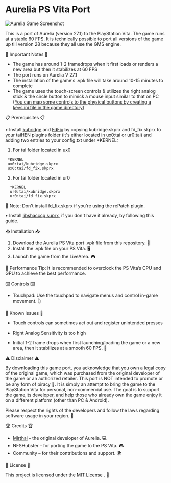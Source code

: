 # Aurelia PS Vita Port

![Aurelia Game Screenshot](https://cdn.discordapp.com/attachments/1300402299356844053/1358403080223199272/header.jpg?ex=67f3b6f4&is=67f26574&hm=d01357659e73c0dbcc05254cf35840b6b5b085f39cfe0d99000affb36b1f76ad&)


This is a port of Aurelia (version 27.1) to the PlayStation Vita. The game runs at a stable 60 FPS. It is technically possible to port all versions of the game up till version 28 because they all use the GMS engine.

📝 Important Notes 📝

- The game has around 1-2 framedrops when it first loads or renders a new area but then it stabilizes at 60 FPS
- The port runs on Aurelia V 27.1
- The installation of the game's .vpk file will take around 10-15 minutes to complete
- The game uses the touch-screen controls & utilizes the right analog stick & the circle button to mimick a mouse input similar to that on PC ([You can map some controls to the physical buttons by creating a keys.ini file in the game directory](https://gist.github.com/CatoTheYounger97/ce19685d349d913f9a2f097464453c97))


📋 Prerequisites 📋 

• Install [kubridge](https://github.com/TheOfficialFloW/kubridge/releases/) and [FdFix](https://github.com/TheOfficialFloW/FdFix/releases/) by copying kubridge.skprx and fd_fix.skprx to your taiHEN plugins folder (it's either located in ux0:tai or ur0:tai) and adding two entries to your config.txt under *KERNEL:
1) For tai folder located in ux0
 ```plaintext
  *KERNEL
  ux0:tai/kubridge.skprx
  ux0:tai/fd_fix.skprx
```
2) For tai folder located in ur0
```plaintext
  *KERNEL
  ur0:tai/kubridge.skprx
  ur0:tai/fd_fix.skprx
```
📜 Note: Don't install fd_fix.skprx if you're using the rePatch plugin.

• Install [libshacccg.suprx](https://samilops2.gitbook.io/vita-troubleshooting-guide/shader-compiler/extract-libshacccg.suprx), if you don't have it already, by following this guide.

📥 Installation 📥

1) Download the Aurelia PS Vita port .vpk file from this repository. 🔽
2) Install the .vpk file on your PS Vita. 🖥️
3) Launch the game from the LiveArea. 🎮


📜 Performance Tip: It is recommended to overclock the PS Vita’s CPU and GPU to achieve the best performance.


⌨️ Controls ⌨️

- Touchpad: Use the touchpad to navigate menus and control in-game movement. 👆


🐞 Known Issues 🐞

- Touch controls can sometimes act out and register unintended presses

- Right Analog Sensitivity is too high

- Initial 1-2 frame drops when first launching/loading the game or a new area, then it stabilizes at a smooth 60 FPS. 🚀


⚠️ Disclaimer ⚠️

By downloading this game port, you acknowledge that you own a legal copy of the original game, which was purchased from the original developer of the game or an authorized retailer. This port is NOT intended to promote or be any form of piracy 🚫. It is simply an attempt to bring the game to the PlayStation Vita for personal, non-commercial use. The goal is to support the game,its developer, and help those who already own the game enjoy it on a different platform (other than PC & Android).

Please respect the rights of the developers and follow the laws regarding software usage in your region. 📜


🏆 Credits 🏆

- [Mirthal](https://www.mirthal.com/) – the original developer of Aurelia. 💻
- NFSHubster – for porting the game to the PS Vita. 🎮
- Community – for their contributions and support. 🌍


📜 License 📜

This project is licensed under the [MIT License](https://opensource.org/licenses/MIT)
. 📑


